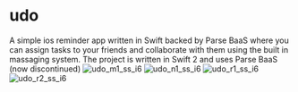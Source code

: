 # udo
 A simple ios reminder app written in Swift backed by Parse BaaS where you can assign tasks to your friends and collaborate with them using the built in massaging system.
 The project is written in Swift 2 and uses Parse BaaS (now discontinued)
![udo_m1_ss_i6](https://cloud.githubusercontent.com/assets/3209389/25563464/5ab5dbe4-2da5-11e7-9b9d-3ab949b74994.png)
![udo_n1_ss_i6](https://cloud.githubusercontent.com/assets/3209389/25563465/5e864ed4-2da5-11e7-9615-c09155262e72.png)
![udo_r1_ss_i6](https://cloud.githubusercontent.com/assets/3209389/25563466/60f96eb2-2da5-11e7-9801-34315c5febc6.png)
![udo_r2_ss_i6](https://cloud.githubusercontent.com/assets/3209389/25563468/622feb80-2da5-11e7-9ac8-283c7caf7e6f.png)
